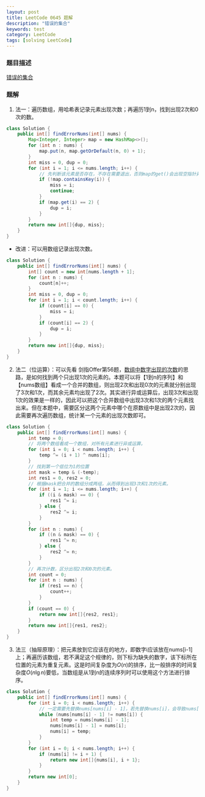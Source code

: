 ```yaml
---
layout: post
title: LeetCode 0645 题解
description: "错误的集合"
keywords: test
category: LeetCode
tags: [solving LeetCode]
---
```


### 题目描述
[错误的集合](https://leetcode-cn.com/problems/set-mismatch/)

### 题解
1. 法一：遍历数组，用哈希表记录元素出现次数；再遍历1到n，找到出现2次和0次的数。
```java
class Solution {
    public int[] findErrorNums(int[] nums) {
        Map<Integer, Integer> map = new HashMap<>();
        for (int n : nums) {
            map.put(n, map.getOrDefault(n, 0) + 1);
        }
        int miss = 0, dup = 0;
        for (int i = 1; i <= nums.length; i++) {
            // 先判断该元素是否存在，不存在需要退出，否则map的get()会出现空指针异常。
            if (!map.containsKey(i)) {
                miss = i;
                continue;
            }
            if (map.get(i) == 2) {
                dup = i;
            }
        }
        return new int[]{dup, miss};
    }
}
```
* 改进：可以用数组记录出现次数。
```java
class Solution {
    public int[] findErrorNums(int[] nums) {
        int[] count = new int[nums.length + 1];
        for (int n : nums) {
            count[n]++;
        }
        int miss = 0, dup = 0;
        for (int i = 1; i < count.length; i++) {
            if (count[i] == 0) {
                miss = i;
            }
            if (count[i] == 2) {
                dup = i;
            }
        }
        return new int[]{dup, miss};
    }
}
```
2. 法二（位运算）：可以先看 剑指Offer第56题，[数组中数字出现的次数](https://leetcode-cn.com/problems/shu-zu-zhong-shu-zi-chu-xian-de-ci-shu-lcof/)的思路，是如何找到两个只出现1次的元素的。本题可以将【1到n的序列】和【nums数组】看成一个合并的数组，则出现2次和出现0次的元素就分别出现了3次和1次，而其余元素均出现了2次。其实进行异或运算后，出现3次和出现1次的效果是一样的，因此可以把这个合并数组中出现3次和1次的两个元素找出来。但在本题中，需要区分这两个元素中哪个在原数组中是出现2次的，因此需要再次遍历数组，统计某一个元素的出现次数即可。
```java
class Solution {
    public int[] findErrorNums(int[] nums) {
        int temp = 0;
        // 将两个数组看成一个数组，对所有元素进行异或运算。
        for (int i = 0; i < nums.length; i++) {
            temp ^= (i + 1) ^ nums[i];
        }
        // 找到第一个低位为1的位置
        int mask = temp & (-temp);
        int res1 = 0, res2 = 0;
        // 根据mask把合并的数组分成两组，从而得到出现3次和1次的元素。
        for (int i = 1; i <= nums.length; i++) {
            if ((i & mask) == 0) {
                res1 ^= i;
            } else {
                res2 ^= i;
            }
        }
        for (int n : nums) {
            if ((n & mask) == 0) {
                res1 ^= n;
            } else {
                res2 ^= n;
            }
        }
        // 再次计数，区分出现2次和0次的元素。
        int count = 0;
        for (int n : nums) {
            if (res1 == n) {
                count++;
            }
        }
        if (count == 0) {
            return new int[]{res2, res1};
        }
        return new int[]{res1, res2};
    }
}
```
3. 法三（抽屉原理）：把元素放到它应该在的地方，即数字i应该放在nums[i-1]上；再遍历该数组，若不满足这个规律的，则下标为缺失的数字，该下标所在位置的元素为重复元素。这是时间复杂度为$O(n)$的排序，比一般排序的时间复杂度$O(n\lg n)$要低，当数组是从1到n的连续序列时可以使用这个方法进行排序。
```java
class Solution {
    public int[] findErrorNums(int[] nums) {
        for (int i = 0; i < nums.length; i++) {
            // 一定需要先替换nums[nums[i] - 1]，若先替换nums[i]，会导致nums[nums[i] - 1]的下标发生变化。
            while (nums[nums[i] - 1] != nums[i]) {
                int temp = nums[nums[i] - 1];
                nums[nums[i] - 1] = nums[i];
                nums[i] = temp;
            }
        }
        for (int i = 0; i < nums.length; i++) {
            if (nums[i] != i + 1) {
                return new int[]{nums[i], i + 1};
            }
        }
        return new int[0];
    }
}
```